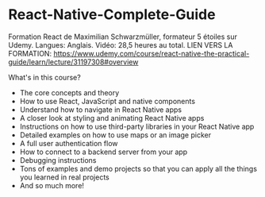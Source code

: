 # React-Native-Complete-Guide
Formation React de Maximilian Schwarzmüller, formateur 5 étoiles sur Udemy. Langues: Anglais. Vidéo: 28,5 heures au total.
LIEN VERS LA FORMATION: 
https://www.udemy.com/course/react-native-the-practical-guide/learn/lecture/31197308#overview

What's in this course?
- The core concepts and theory
- How to use React, JavaScript and native components
- Understand how to navigate in React Native apps
- A closer look at styling and animating React Native apps
- Instructions on how to use third-party libraries in your React Native app
- Detailed examples on how to use maps or an image picker
- A full user authentication flow
- How to connect to a backend server from your app
- Debugging instructions
- Tons of examples and demo projects so that you can apply all the things you learned in real projects
- And so much more!
